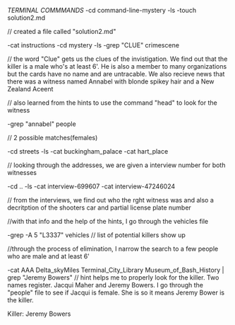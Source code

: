 *TERMINAL COMMMANDS*
-cd command-line-mystery
-ls
-touch solution2.md

// created a file called "solution2.md"

-cat instructions
-cd mystery
-ls
-grep "CLUE" crimescene

// the word "Clue" gets us the clues of the invistigation. We find out that the killer is a male who's at least 6'. He is also a member to many organizations but the cards have no name and are untracable. We also recieve news that there was a witness named Annabel with blonde spikey hair and a New Zealand Aceent

// also learned from the hints to use the command "head" to look for the witness

-grep "annabel" people

// 2 possible matches(females)

-cd streets
-ls
-cat buckingham_palace
-cat hart_place 

// looking through the addresses, we are given a interview number for both witnesses

-cd ..
-ls
-cat interview-699607
-cat interview-47246024

// from the interviews, we find out who the rght witness was and also a decritption of the shooters car and partial license plate number

//with that info and the help of the hints, I go through the vehicles file

-grep -A 5 "L3337" vehicles
 // list of potential killers show up

 //through the process of elimination, I narrow the search to a few people who are male and at least 6'

 -cat AAA Delta_skyMiles Terminal_City_Library Museum_of_Bash_History | grep "Jeremy Bowers"
// hint helps me to properly look for the killer. Two names register. Jacqui Maher and Jeremy Bowers. I go through the "people" file to see if Jacqui is female. She is so it means Jeremy Bower is the killer.

 



Killer: Jeremy Bowers
